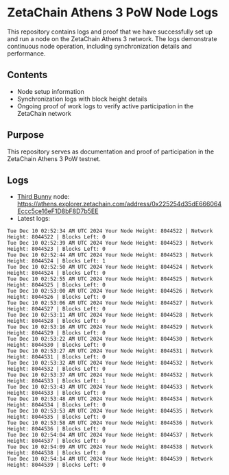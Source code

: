 # ZetaChain Athens 3 PoW Node Logs
This repository contains logs and proof that we have successfully set up and run a node on the ZetaChain Athens 3 network. The logs demonstrate continuous node operation, including synchronization details and performance.

## Contents
- Node setup information
- Synchronization logs with block height details
- Ongoing proof of work logs to verify active participation in the ZetaChain network

## Purpose
This repository serves as documentation and proof of participation in the ZetaChain Athens 3 PoW testnet.

## Logs

- [Third Bunny](https://thirdbunny.xyz/) node: https://athens.explorer.zetachain.com/address/0x225254d35dE666064Eccc5ce16eF1D8bF8D7b5EE
- Latest logs:
```
Tue Dec 10 02:52:34 AM UTC 2024 Your Node Height: 8044522 | Network Height: 8044522 | Blocks Left: 0
Tue Dec 10 02:52:39 AM UTC 2024 Your Node Height: 8044523 | Network Height: 8044523 | Blocks Left: 0
Tue Dec 10 02:52:44 AM UTC 2024 Your Node Height: 8044523 | Network Height: 8044524 | Blocks Left: 1
Tue Dec 10 02:52:50 AM UTC 2024 Your Node Height: 8044524 | Network Height: 8044524 | Blocks Left: 0
Tue Dec 10 02:52:55 AM UTC 2024 Your Node Height: 8044525 | Network Height: 8044525 | Blocks Left: 0
Tue Dec 10 02:53:00 AM UTC 2024 Your Node Height: 8044526 | Network Height: 8044526 | Blocks Left: 0
Tue Dec 10 02:53:06 AM UTC 2024 Your Node Height: 8044527 | Network Height: 8044527 | Blocks Left: 0
Tue Dec 10 02:53:11 AM UTC 2024 Your Node Height: 8044528 | Network Height: 8044528 | Blocks Left: 0
Tue Dec 10 02:53:16 AM UTC 2024 Your Node Height: 8044529 | Network Height: 8044529 | Blocks Left: 0
Tue Dec 10 02:53:22 AM UTC 2024 Your Node Height: 8044530 | Network Height: 8044530 | Blocks Left: 0
Tue Dec 10 02:53:27 AM UTC 2024 Your Node Height: 8044531 | Network Height: 8044531 | Blocks Left: 0
Tue Dec 10 02:53:32 AM UTC 2024 Your Node Height: 8044532 | Network Height: 8044532 | Blocks Left: 0
Tue Dec 10 02:53:37 AM UTC 2024 Your Node Height: 8044532 | Network Height: 8044533 | Blocks Left: 1
Tue Dec 10 02:53:43 AM UTC 2024 Your Node Height: 8044533 | Network Height: 8044533 | Blocks Left: 0
Tue Dec 10 02:53:48 AM UTC 2024 Your Node Height: 8044534 | Network Height: 8044534 | Blocks Left: 0
Tue Dec 10 02:53:53 AM UTC 2024 Your Node Height: 8044535 | Network Height: 8044535 | Blocks Left: 0
Tue Dec 10 02:53:58 AM UTC 2024 Your Node Height: 8044536 | Network Height: 8044536 | Blocks Left: 0
Tue Dec 10 02:54:04 AM UTC 2024 Your Node Height: 8044537 | Network Height: 8044537 | Blocks Left: 0
Tue Dec 10 02:54:09 AM UTC 2024 Your Node Height: 8044538 | Network Height: 8044538 | Blocks Left: 0
Tue Dec 10 02:54:14 AM UTC 2024 Your Node Height: 8044539 | Network Height: 8044539 | Blocks Left: 0
```
